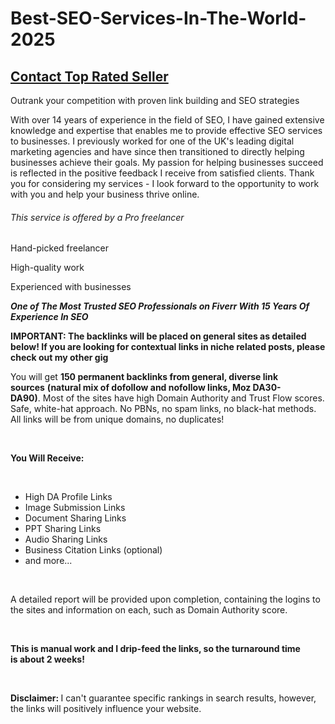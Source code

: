 # Best-SEO-Services-In-The-World-2025
<h2><a href="https://go.fiverr.com/visit/?bta=435382&amp;brand=fiverrcpa&amp;landingPage=https%253A%252F%252Fwww.fiverr.com%252Fjacob21%252Fdo-seo-analysis-of-your-website%253Fcontext_referrer%253Dsubcategory_listing%2526source%253Dhplo_subcat_first_step%2526ref_ctx_id%253D60a43175a6434450abdaa4e5ebd77462%2526pckg_id%253D1%2526pos%253D5%2526context_type%253Drating%2526funnel%253D60a43175a6434450abdaa4e5ebd77462%2526imp_id%253D7d64bcfd-aa41-46d9-b2f9-3d4594740b9f">Contact Top Rated Seller</a></h2>
<p class="_1axk4v3k zle7n01f9 zle7n01cr zle7n07 zle7n02">Outrank your competition with proven link building and SEO strategies</p>
<div class="zle7n016n zle7n00 zle7n0109 zle7n01i6 zle7n01b8"><span class="_1axk4v3k zle7n01f9 zle7n01cr zle7n06 zle7n02">With over 14 years of experience in the field of SEO, I have gained extensive knowledge and expertise that enables me to provide effective SEO services to businesses. I previously worked for one of the UK's leading digital marketing agencies and have since then transitioned to directly helping businesses achieve their goals. My passion for helping businesses succeed is reflected in the positive feedback I receive from satisfied clients. Thank you for considering my services - I look forward to the opportunity to work with you and help your business thrive online.</span></div>
<div class="zle7n016n zle7n00 zle7n0109 zle7n01i6 zle7n01b8">
<h6 class="_1axk4v3k qk4x271e qk4x271f zle7n01ft zle7n01fz zle7n01db zle7n01dh zle7n08 zle7n02">This service is offered by a Pro freelancer</h6>
<div class="zle7n016n zle7n00 zle7n010e zle7n01b8">
<div class="zle7n00 zle7n010e zle7n01b8">
<p class="_1axk4v3k zle7n01f9 zle7n01cr zle7n06 zle7n02">Hand-picked freelancer</p>
</div>
<div class="zle7n00 zle7n010e zle7n01b8">
<p class="_1axk4v3k zle7n01f9 zle7n01cr zle7n06 zle7n02">High-quality work</p>
</div>
<div class="zle7n00 zle7n010e zle7n01b8">
<p class="_1axk4v3k zle7n01f9 zle7n01cr zle7n06 zle7n02">Experienced with businesses</p>
<p class="_1axk4v3k zle7n01f9 zle7n01cr zle7n06 zle7n02"><strong><em>One of The Most Trusted SEO Professionals on Fiverr With 15 Years Of Experience In SEO</em></strong></p>
<p class="_1axk4v3k zle7n01f9 zle7n01cr zle7n06 zle7n02"><strong>IMPORTANT:&nbsp;The&nbsp;backlinks&nbsp;will be placed on general sites as detailed below! If you are looking for contextual links in niche related posts, please check out my other gig</strong></p>
<p>You will get&nbsp;<strong>150 permanent backlinks from general, diverse link sources</strong>&nbsp;<strong>(natural mix of dofollow and nofollow links, Moz DA30-DA90)</strong>.&nbsp;Most of the sites have high Domain Authority and Trust Flow scores. Safe, white-hat approach. No PBNs, no spam links, no black-hat methods. All links will be from unique domains, no duplicates!</p>
<p>&nbsp;</p>
<p><strong>You Will Receive:</strong></p>
<p>&nbsp;</p>
<ul>
<li>High DA Profile Links</li>
<li>Image Submission Links</li>
<li>Document Sharing Links</li>
<li>PPT Sharing Links</li>
<li>Audio Sharing Links</li>
<li>Business Citation Links (optional)</li>
<li>and more...</li>
</ul>
<p>&nbsp;</p>
<p>A detailed report will be provided upon completion, containing the logins to the sites and information on each, such as Domain Authority score.</p>
<p>&nbsp;</p>
<p><strong>This is manual work and I drip-feed the links, so the turnaround time is&nbsp;about 2 weeks!</strong></p>
<p>&nbsp;</p>
<p><strong>Disclaimer:&nbsp;</strong>I can't guarantee specific rankings in search results, however, the links will positively influence your website.</p>
</div>
</div>
</div>

